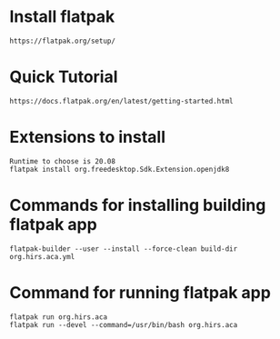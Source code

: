 # Install flatpak
	https://flatpak.org/setup/

# Quick Tutorial
	https://docs.flatpak.org/en/latest/getting-started.html

# Extensions to install
	Runtime to choose is 20.08
	flatpak install org.freedesktop.Sdk.Extension.openjdk8

# Commands for installing building flatpak app
	flatpak-builder --user --install --force-clean build-dir org.hirs.aca.yml

# Command for running flatpak app

	flatpak run org.hirs.aca
	flatpak run --devel --command=/usr/bin/bash org.hirs.aca
